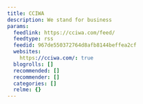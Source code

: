 ```yaml
---
title: CCIWA
description: We stand for business
params:
  feedlink: https://cciwa.com/feed/
  feedtype: rss
  feedid: 967de550372764d8afb8144beffea2cf
  websites:
    https://cciwa.com/: true
  blogrolls: []
  recommended: []
  recommender: []
  categories: []
  relme: {}
---
```

